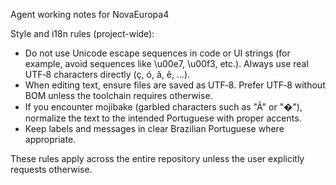 Agent working notes for NovaEuropa4

Style and i18n rules (project-wide):

- Do not use Unicode escape sequences in code or UI strings (for example, avoid sequences like \u00e7, \u00f3, etc.). Always use real UTF‑8 characters directly (ç, ó, ã, ê, …).
- When editing text, ensure files are saved as UTF‑8. Prefer UTF‑8 without BOM unless the toolchain requires otherwise.
- If you encounter mojibake (garbled characters such as "Ã" or "�"), normalize the text to the intended Portuguese with proper accents.
- Keep labels and messages in clear Brazilian Portuguese where appropriate.

These rules apply across the entire repository unless the user explicitly requests otherwise.

